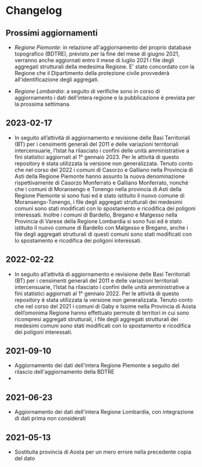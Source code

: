 # Changelog

## Prossimi aggiornamenti

- *Regione Piemonte*: in relazione all'aggiornamento del proprio database topografico (BDTRE), previsto per la fine del mese di giugno 2021, verranno anche aggiornati entro il mese di luglio 2021 i file degli aggregati strutturali della medesima Regione. E' stato concordato con la Regione che il Dipartimento della protezione civile provvederà all'identificazione degli aggregati.

- *Regione Lombardia*: a seguito di verifiche sono in corso di aggiornamento i dati dell'intera regione e la pubblicazione è prevista per la prossima settimana.

## 2023-02-17

- In seguito all’attività di aggiornamento e revisione delle Basi Territoriali (BT) per i censimenti generali del 2011 e delle variazioni territoriali intercensuarie, l’Istat ha rilasciato i confini delle unità amministrative a fini statistici aggiornati al 1° gennaio 2023. Per le attività di questo repository è stata utilizzata la versione non generalizzata. Tenuto conto che nel corso del 2022 i comuni di Casorzo e Galliano nella Provincia di Asti  della Regione Piemonte hanno assunto la nuova denominazione rispettivamente di Casorzo Monferrato e Galliano Monferrato, nonchè che i comuni di Moransengo e Tonengo nella provincia di Asti della Regione Piemonte si sono fusi ed è stato istituito il nuovo comune di Moransengo-Tonengo, i file degli aggregati strutturali dei medesimi comuni sono stati modificati con lo spostamento e ricodifica dei poligoni interessati. Inoltre i comuni di Bardello, Bregano e Malgesso nella Provincia di Varese della Regione Lombardia si sono fusi ed è stato istituito il  nuovo comune di Bardello con Malgesso e Bregano, anche i file degli aggregati strutturali di questi comuni sono stati modificati con lo spostamento e ricodifica dei poligoni interessati.


## 2022-02-22

- In seguito all’attività di aggiornamento e revisione delle Basi Territoriali (BT) per i censimenti generali del 2011 e delle variazioni territoriali intercensuarie, l’Istat ha rilasciato i confini delle unità amministrative a fini statistici aggiornati al 1° gennaio 2022. Per le attività di questo repository è stata utilizzata la versione non generalizzata. Tenuto conto che nel corso del 2021 i comuni di Gaby e Issime nella Provincia di Aosta dell’omonima Regione hanno effettuato permute di territori in cui sono ricompresi aggregati strutturali, i file degli aggregati strutturali dei medesimi comuni sono stati modificati con lo spostamento e ricodifica dei poligoni interessati.

## 2021-09-10

- Aggiornamento dei dati dell'intera Regione Piemonte a seguito del rilascio dell'aggiornamento della BDTRE
- 
## 2021-06-23

- Aggiornamento dei dati dell'intera Regione Lombardia, con integrazione di dati prima non considerati

## 2021-05-13

- Sostituita provincia di Aosta per un mero errore nella precedente copia del dato


